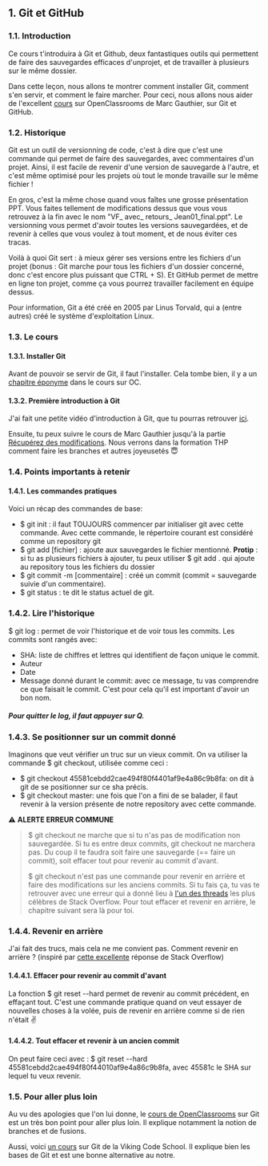 <h2>1. Git et GitHub</h2>
<h3>1.1. Introduction</h3>

Ce cours t'introduira à Git et Github, deux fantastiques outils qui permettent de faire des sauvegardes efficaces d'unprojet, et de travailler à plusieurs sur le même dossier.

Dans cette leçon, nous allons te montrer comment installer Git, comment s'en servir, et comment le faire marcher. Pour ceci, nous allons nous aider de l'excellent [cours](https://openclassrooms.com/courses/gerer-son-code-avec-git-et-github) sur OpenClassrooms de Marc Gauthier, sur Git et GitHub.

<h3>1.2. Historique</h3>

Git est un outil de versionning de code, c'est à dire que c'est une commande qui permet de faire des sauvegardes, avec commentaires d'un projet. Ainsi, il est facile de revenir d'une version de sauvegarde à l'autre, et c'est même optimisé pour les projets où tout le monde travaille sur le même fichier !  

En gros, c'est la même chose quand vous faîtes une grosse présentation PPT. Vous faites tellement de modifications dessus que vous vous retrouvez à la fin avec le nom "VF_ avec_ retours_ Jean01_final.ppt". Le versionning vous permet d'avoir toutes les versions sauvegardées, et de revenir à celles que vous voulez à tout moment, et de nous éviter ces tracas.

Voilà à quoi Git sert : à mieux gérer ses versions entre les fichiers d'un projet (bonus : Git marche pour tous les fichiers d'un dossier concerné, donc c'est encore plus puissant que CTRL + S). Et GitHub permet de mettre en ligne ton projet, comme ça vous pourrez travailler facilement en équipe dessus.

Pour information, Git a été créé en 2005 par Linus Torvald, qui a (entre autres) créé le système d'exploitation Linux.

<h3>1.3. Le cours</h3>
<h4>1.3.1. Installer Git</h4>

Avant de pouvoir se servir de Git, il faut l'installer. Cela tombe bien, il y a un [chapitre éponyme](https://openclassrooms.com/courses/gerer-son-code-avec-git-et-github/installer-git) dans le cours sur OC.

<h4>1.3.2. Première introduction à Git</h4>

J'ai fait une petite vidéo d'introduction à Git, que tu pourras retrouver [ici](https://youtu.be/ggaMadCKjko).

Ensuite, tu peux suivre le cours de Marc Gauthier jusqu'à la partie [Récupérez des modifications](https://openclassrooms.com/courses/gerer-son-code-avec-git-et-github/recuperer-des-modifications). Nous verrons dans la formation THP comment faire les branches et autres joyeusetés 😇

<h3>1.4. Points importants à retenir</h3>
<h4>1.4.1. Les commandes pratiques</h4>
Voici un récap des commandes de base:  

* $ git init : il faut TOUJOURS commencer par initialiser git avec cette commande. Avec cette commande, le répertoire courant est considéré comme un repository git  
* $ git add [fichier] : ajoute aux sauvegardes le fichier mentionné. **Protip** : si tu as plusieurs fichiers à ajouter, tu peux utiliser $ git add . qui ajoute au repository tous les fichiers du dossier  
* $ git commit -m [commentaire] : créé un commit (commit = sauvegarde suivie d'un commentaire).  
* $ git status : te dit le status actuel de git.
<h3>1.4.2. Lire l'historique</h3>
$ git log : permet de voir l'historique et de voir tous les commits. Les commits sont rangés avec:  

* SHA: liste de chiffres et lettres qui identifient de façon unique le commit.  
* Auteur  
* Date  
* Message donné durant le commit: avec ce message, tu vas comprendre ce que faisait le commit. C'est pour cela qu'il est important d'avoir un bon nom.
<h5>Pour quitter le log, il faut appuyer sur Q.</h5>

<h3>1.4.3. Se positionner sur un commit donné</h3>
Imaginons que veut vérifier un truc sur un vieux commit. On va utiliser la commande $ git checkout, utilisée comme ceci :  

* $ git checkout 45581cebdd2cae494f80f4401af9e4a86c9b8fa: on dit à git de se positionner sur ce sha précis.  
* $ git checkout master: une fois que l'on a fini de se balader, il faut revenir à la version présente de notre repository avec cette commande.

⚠️ **ALERTE ERREUR COMMUNE**

>$ git checkout ne marche que si tu n'as pas de modification non sauvegardée. Si tu es entre deux commits, git checkout ne marchera pas. Du coup il te faudra soit faire une sauvegarde (== faire un commit), soit effacer tout pour revenir au commit d'avant.
>
>$ git checkout n'est pas une commande pour revenir en arrière et faire des modifications sur les anciens commits. Si tu fais ça, tu vas te retrouver avec une erreur qui a donné lieu à [l'un des threads](https://stackoverflow.com/questions/5772192/how-can-i-reconcile-detached-head-with-master-origin) les plus célèbres de Stack Overflow. Pour tout effacer et revenir en arrière, le chapitre suivant sera là pour toi.

<h3>1.4.4. Revenir en arrière</h3>

J'ai fait des trucs, mais cela ne me convient pas. Comment revenir en arrière ? (inspiré par [cette excellente](https://stackoverflow.com/questions/4114095/how-to-revert-git-repository-to-a-previous-commit/4114122#4114122) réponse de Stack Overflow)

<h4>1.4.4.1. Effacer pour revenir au commit d'avant</h4>
La fonction $ git reset --hard permet de revenir au commit précédent, en effaçant tout. C'est une commande pratique quand on veut essayer de nouvelles choses à la volée, puis de revenir en arrière comme si de rien n'était ✌️

<h4>1.4.4.2. Tout effacer et revenir à un ancien commit</h4>
On peut faire ceci avec : $ git reset --hard 45581cebdd2cae494f80f44010af9e4a86c9b8fa, avec 45581c le SHA sur lequel tu veux revenir.

<h3>1.5. Pour aller plus loin</h3>

Au vu des apologies que l'on lui donne, le [cours de OpenClassrooms](https://openclassrooms.com/courses/gerer-son-code-avec-git-et-github) sur Git est un très bon point pour aller plus loin. Il explique notamment la notion de branches et de fusions.

Aussi, voici [un cours](https://www.vikingcodeschool.com/web-development-basics/getting-to-know-git) sur Git de la Viking Code School. Il explique bien les bases de Git et est une bonne alternative au notre.

